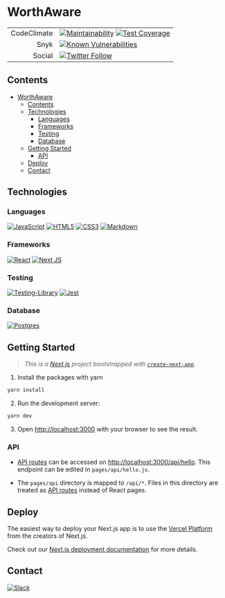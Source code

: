 # WorthAware

| | |
| -: | - |
| CodeClimate | [![Maintainability](https://api.codeclimate.com/v1/badges/40f15deabe0d3238ca56/maintainability)](https://codeclimate.com/github/WorthAware/paylens-next/maintainability) [![Test Coverage](https://api.codeclimate.com/v1/badges/40f15deabe0d3238ca56/test_coverage)](https://codeclimate.com/github/WorthAware/paylens-next/test_coverage) |
| Snyk | [![Known Vulnerabilities](https://snyk.io/test/github/dwyl/hapi-auth-jwt2/badge.svg?targetFile=package.json)](https://snyk.io/test/github/WorthAware/paylens-next?targetFile=package.json) |
| Social | [![Twitter Follow](https://img.shields.io/twitter/follow/AwareWorth?label=Follow&style=social)](https://twitter.com/AwareWorth) |

## Contents
- [WorthAware](#worthaware)
  - [Contents](#contents)
  - [Technologies](#technologies)
    - [Languages](#languages)
    - [Frameworks](#frameworks)
    - [Testing](#testing)
    - [Database](#database)
  - [Getting Started](#getting-started)
    - [API](#api)
  - [Deploy](#deploy)
  - [Contact](#contact)

## Technologies

### Languages
[<img alt="JavaScript" src="https://img.shields.io/badge/javascript%20-%23323330.svg?&style=for-the-badge&logo=javascript&logoColor=%23F7DF1E"/>](https://www.javascript.com/) [<img alt="HTML5" src="https://img.shields.io/badge/html5%20-%23E34F26.svg?&style=for-the-badge&logo=html5&logoColor=white"/>](https://developer.mozilla.org/en-US/docs/Web/Guide/HTML/HTML5) [<img alt="CSS3" src="https://img.shields.io/badge/css3%20-%231572B6.svg?&style=for-the-badge&logo=css3&logoColor=white"/>](https://developer.mozilla.org/en-US/docs/Web/CSS) [<img alt="Markdown" src="https://img.shields.io/badge/markdown-%23000000.svg?&style=for-the-badge&logo=markdown&logoColor=white"/>](https://www.markdownguide.org/)

### Frameworks
[<img alt="React" src="https://img.shields.io/badge/react%20-%2320232a.svg?&style=for-the-badge&logo=react&logoColor=%2361DAFB"/>](https://reactjs.org/) [<img alt="Next JS" src="https://img.shields.io/badge/next%20js%20-%23000000.svg?&style=for-the-badge&logo=next.js&logoColor=white"/>](https://nextjs.org/)

### Testing
[<img alt="Testing-Library" src="https://img.shields.io/badge/-Testing%20Library-%23E33332?&style=for-the-badge&logo=testing-library&logoColor=white"/>](https://testing-library.com/) [<img alt="Jest" src="https://img.shields.io/badge/-jest-%23C21325?&style=for-the-badge&logo=jest&logoColor=white"/>](https://jestjs.io/)


### Database
[<img alt="Postgres" src ="https://img.shields.io/badge/postgres-%23316192.svg?&style=for-the-badge&logo=postgresql&logoColor=white"/>](https://www.postgresql.org/)

## Getting Started

> _This is a [Next.js](https://nextjs.org/) project bootstrapped with [`create-next-app`](https://github.com/vercel/next.js/tree/canary/packages/create-next-app)._

1. Install the packages with yarn

```bash
yarn install
```

2. Run the development server:

```bash
yarn dev
```

3. Open [http://localhost:3000](http://localhost:3000) with your browser to see the result.

### API

- [API routes](https://nextjs.org/docs/api-routes/introduction) can be accessed on [http://localhost:3000/api/hello](http://localhost:3000/api/hello). This endpoint can be edited in `pages/api/hello.js`.

- The `pages/api` directory is mapped to `/api/*`. Files in this directory are treated as [API routes](https://nextjs.org/docs/api-routes/introduction) instead of React pages.

## Deploy

The easiest way to deploy your Next.js app is to use the [Vercel Platform](https://vercel.com/new?utm_medium=default-template&filter=next.js&utm_source=create-next-app&utm_campaign=create-next-app-readme) from the creators of Next.js.

Check out our [Next.js deployment documentation](https://nextjs.org/docs/deployment) for more details.

## Contact

[<img alt="Slack" src="https://img.shields.io/badge/Slack-4A154B?style=for-the-badge&logo=slack&logoColor=white" />](https://worthaware.slack.com)
